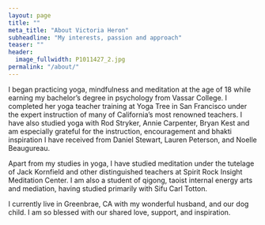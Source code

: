 ```yaml
---
layout: page
title: ""
meta_title: "About Victoria Heron"
subheadline: "My interests, passion and approach"
teaser: ""
header:
  image_fullwidth: P1011427_2.jpg
permalink: "/about/"
---
```


I began practicing yoga, mindfulness and meditation at the age of 18 while earning my bachelor’s degree in psychology from Vassar College.  I completed her yoga teacher training at Yoga Tree in San Francisco under the expert instruction of many of California’s most renowned teachers. I have also studied yoga with Rod Stryker, Annie Carpenter, Bryan Kest and am especially grateful for the instruction, encouragement and bhakti inspiration I have received from Daniel Stewart, Lauren Peterson, and Noelle Beaugureau.

Apart from my studies in yoga, I have studied meditation under the tutelage of Jack Kornfield and other distinguished teachers at Spirit Rock Insight Meditation Center. I am also a student of qigong, taoist internal energy arts and mediation, having studied primarily with Sifu Carl Totton.

I currently live in Greenbrae, CA with my wonderful husband, and our dog child. I am so blessed with our shared love, support, and inspiration.

